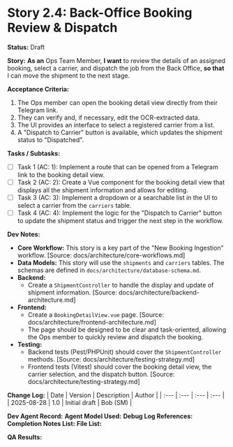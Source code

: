 # Story 2.4: Back-Office Booking Review & Dispatch

**Status:** Draft

**Story:**
**As an** Ops Team Member,
**I want** to review the details of an assigned booking, select a carrier, and dispatch the job from the Back Office,
**so that** I can move the shipment to the next stage.

**Acceptance Criteria:**
1.  The Ops member can open the booking detail view directly from their Telegram link.
2.  They can verify and, if necessary, edit the OCR-extracted data.
3.  The UI provides an interface to select a registered carrier from a list.
4.  A "Dispatch to Carrier" button is available, which updates the shipment status to "Dispatched".

**Tasks / Subtasks:**
- [ ] Task 1 (AC: 1): Implement a route that can be opened from a Telegram link to the booking detail view.
- [ ] Task 2 (AC: 2): Create a Vue component for the booking detail view that displays all the shipment information and allows for editing.
- [ ] Task 3 (AC: 3): Implement a dropdown or a searchable list in the UI to select a carrier from the `carriers` table.
- [ ] Task 4 (AC: 4): Implement the logic for the "Dispatch to Carrier" button to update the shipment status and trigger the next step in the workflow.

**Dev Notes:**
*   **Core Workflow:** This story is a key part of the "New Booking Ingestion" workflow. [Source: docs/architecture/core-workflows.md]
*   **Data Models:** This story will use the `shipments` and `carriers` tables. The schemas are defined in `docs/architecture/database-schema.md`.
*   **Backend:**
    *   Create a `ShipmentController` to handle the display and update of shipment information. [Source: docs/architecture/backend-architecture.md]
*   **Frontend:**
    *   Create a `BookingDetailView.vue` page. [Source: docs/architecture/frontend-architecture.md]
    *   The page should be designed to be clear and task-oriented, allowing the Ops member to quickly review and dispatch the booking.
*   **Testing:**
    *   Backend tests (Pest/PHPUnit) should cover the `ShipmentController` methods. [Source: docs/architecture/testing-strategy.md]
    *   Frontend tests (Vitest) should cover the booking detail view, the carrier selection, and the dispatch button. [Source: docs/architecture/testing-strategy.md]

**Change Log:**
| Date | Version | Description | Author |
| :--- | :--- | :--- | :--- |
| 2025-08-28 | 1.0 | Initial draft | Bob (SM) |

**Dev Agent Record:**
**Agent Model Used:**
**Debug Log References:**
**Completion Notes List:**
**File List:**

**QA Results:**